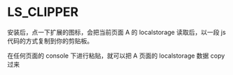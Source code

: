 # LS_CLIPPER

安装后，点一下扩展的图标，会把当前页面 A 的 localstorage 读取后，以一段 js 代码的方式复制到你的剪贴板。

在任何页面的 console 下进行粘贴，就可以把 A 页面的 localstorage 数据 copy 过来